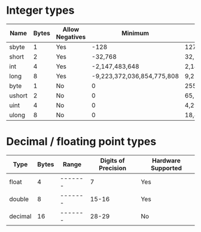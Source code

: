 # Integer types
| Name   | Bytes | Allow Negatives | Minimum                    | Maximum                    |
|--------|-------|-----------------|----------------------------|----------------------------|
| sbyte  | 1     | Yes             | -128                       | 127                        |
| short  | 2     | Yes             | -32,768                    | 32,767                     |
| int    | 4     | Yes             | -2,147,483,648             | 2,147,483,647              |
| long   | 8     | Yes             | -9,223,372,036,854,775,808 | 9,223,372,036,854,775,807  |
| byte   | 1     | No              | 0                          | 255                        |
| ushort | 2     | No              | 0                          | 65,535                     |
| uint   | 4     | No              | 0                          | 4,294,967,295              |
| ulong  | 8     | No              | 0                          | 18,446,744,073,709,551,615 |

# Decimal / floating point types
| Type  | Bytes | Range | Digits of Precision | Hardware Supported |
|-------|-------|-------|---------------------|--------------------|
|float  |   4   |-------|         7           |        Yes         |
|double |   8   |-------|     15-16           |        Yes         |
|decimal|  16   |-------|     28-29           |        No          |
